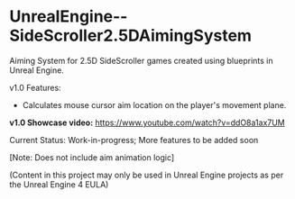 # UnrealEngine--SideScroller2.5DAimingSystem

Aiming System for 2.5D SideScroller games created using blueprints in Unreal Engine.

v1.0 Features:
- Calculates mouse cursor aim location on the player's movement plane.

**v1.0 Showcase video:** https://www.youtube.com/watch?v=ddO8a1ax7UM

Current Status: Work-in-progress; More features to be added soon

[Note: Does not include aim animation logic]

(Content in this project may only be used in Unreal Engine projects as per the Unreal Engine 4 EULA)
